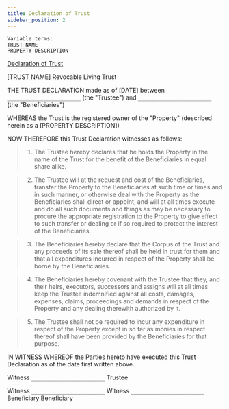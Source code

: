 ```yaml
---
title: Declaration of Trust
sidebar_position: 2
---
```


```
Variable terms:
TRUST NAME
PROPERTY DESCRIPTION
```

[Declaration of Trust](./Declaration-of-trust.docx)

[TRUST NAME] Revocable Living Trust

THE TRUST DECLARATION made as of [DATE] between `________________________` (the "Trustee") and `________________________` (the "Beneficiaries")

WHEREAS the Trust is the registered owner of the "Property" (described herein as a [PROPERTY DESCRIPTION])

NOW THEREFORE this Trust Declaration witnesses as follows:

> 1. The Trustee hereby declares that he holds the Property in the name of the Trust for the benefit of the Beneficiaries in equal share alike.

> 2. The Trustee will at the request and cost of the Beneficiaries, transfer the Property to the Beneficiaries at such time or times and in such manner, or otherwise deal with the Property as the Beneficiaries shall direct or appoint, and will at all times execute and do all such documents and things as may be necessary to procure the appropriate registration to the Property to give effect to such transfer or dealing or if so required to protect the interest of the Beneficiaries.

> 3. The Beneficiaries hereby declare that the Corpus of the Trust and any proceeds of its sale thereof shall be held in trust for them and that all expenditures incurred in respect of the Property shall be borne by the Beneficiaries.

> 4. The Beneficiaries hereby covenant with the Trustee that they, and their heirs, executors, successors and assigns will at all times keep the Trustee indemnified against all costs, damages, expenses, claims, proceedings and demands in respect of the Property and any dealing therewith authorized by it.

> 5. The Trustee shall not be required to incur any expenditure in respect of the Property except in so far as monies in respect thereof shall have been provided by the Beneficiaries for that purpose.

IN WITNESS WHEREOF the Parties hereto have executed this Trust Declaration as of the date first written above.

Witness `________________________`
Trustee

Witness `________________________` Witness `________________________`
Beneficiary Beneficiary
